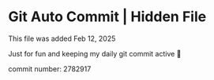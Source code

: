 # Git Auto Commit | Hidden File

This file was added Feb 12, 2025

Just for fun and keeping my daily git commit active 🤪

commit number: 2782917
